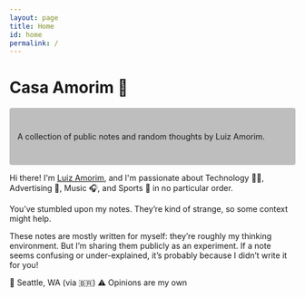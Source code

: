 ```yaml
---
layout: page
title: Home
id: home
permalink: /
---
```


# Casa Amorim 🌱
<p style="padding: 3em 1em; background: #BEBEBE; border-radius: 4px;">
A collection of public notes and random thoughts by Luiz Amorim.
</p>

Hi there! I'm [Luiz Amorim](https://www.linkedin.com/in/luizamorim/), and I'm passionate about Technology 🧑‍💻, Advertising 🎯, Music 🎧, and Sports 🏈 in no particular order.

You’ve stumbled upon my notes. They’re kind of strange, so some context might help.

These notes are mostly written for myself: they’re roughly my thinking environment. But I’m sharing them publicly as an experiment. If a note seems confusing or under-explained, it’s probably because I didn’t write it for you!

📍 Seattle, WA (via 🇧🇷)
⚠️ Opinions are my own

<style>
  .wrapper {
    max-width: 46em;
  }
</style>
